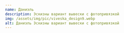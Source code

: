 ```yaml
---
name: Даниэль
description: Эскизны вариант вывески с фотопривязкой
img: /assets/img/pic/viveska_design9.webp
alt: Даниэль Эскизны вариант вывески с фотопривязкой
---
```

